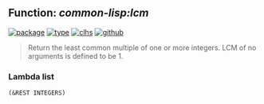 ## Function: ***common-lisp:lcm***
[![package](https://img.shields.io/badge/Package-COMMON--LISP-5f9ea0.svg?style=social&colorA=999999)](../) [![type](https://img.shields.io/badge/Type-Function-5f9ea0.svg?style=social&colorA=999999)](../#function) [![clhs](https://img.shields.io/badge/CLHS-LCM-5f9ea0.svg?style=social&colorA=999999)](http://www.lispworks.com/documentation/HyperSpec/Body/f_lcm.htm) [![github](https://img.shields.io/badge/GitHub-View_the_source-5f9ea0.svg?style=social&colorA=999999&logo=github)](https://github.com/sbcl/sbcl/blob/master/src/code/numbers.lisp/) 

> Return the least common multiple of one or more integers. LCM of no
> arguments is defined to be 1.

### Lambda list
```
(&REST INTEGERS)
```
